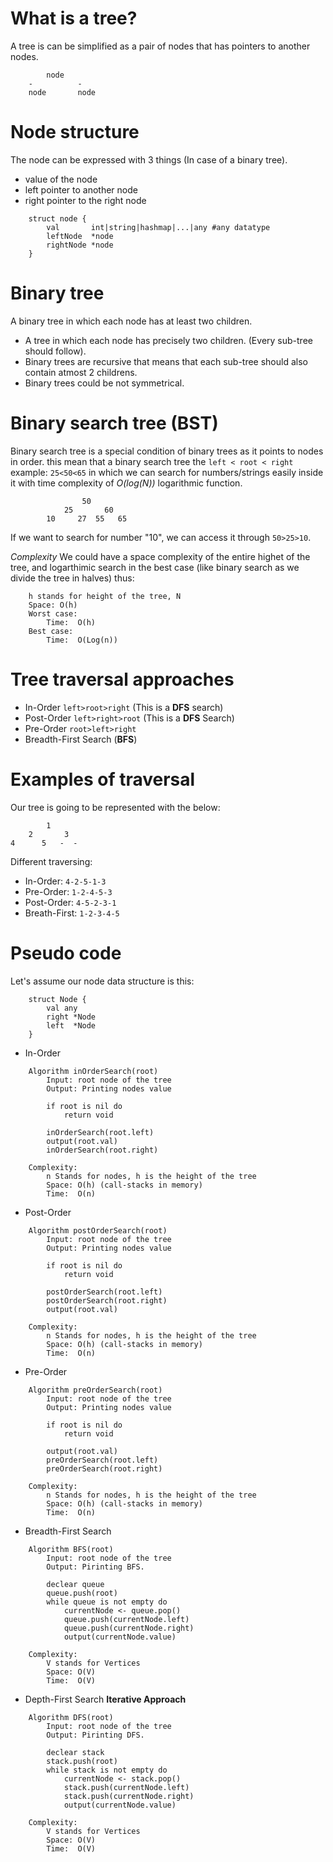 # What is a tree?

A tree is can be simplified as a pair of nodes that has pointers to another nodes.
```
        node
    -          -
    node       node

```

# Node structure
The node can be expressed with 3 things (In case of a binary tree). </br>
* value of the node
* left pointer to another node
* right pointer to the right node
```
    struct node {
        val       int|string|hashmap|...|any #any datatype
        leftNode  *node 
        rightNode *node
    }
```

# Binary tree
A binary tree in which each node has at least two children. <br/>
* A tree in which each node has precisely two children. (Every sub-tree should follow).
* Binary trees are recursive that means that each sub-tree should also contain atmost 2 childrens.
* Binary trees could be not symmetrical.

# Binary search tree (BST)
Binary search tree is a special condition of binary trees as it points to nodes in order. this mean that a binary search tree the `left < root < right` example: `25<50<65` in which we can search for numbers/strings easily inside it with time complexity of *O(log(N))* logarithmic function.
```
                50
            25       60
        10     27  55   65   
```

If we want to search for number "10", we can access it through `50>25>10`. <br/>

*Complexity*
We could have a space complexity of the entire highet of the tree, and logarthimic search in the best case (like binary search as we divide the tree in halves) thus: 
```
    h stands for height of the tree, N 
    Space: O(h) 
    Worst case:
        Time:  O(h)
    Best case:
        Time:  O(Log(n))
```

# Tree traversal approaches
* In-Order `left>root>right`   (This is a **DFS** search)
* Post-Order `left>right>root` (This is a **DFS** Search)
* Pre-Order `root>left>right`
* Breadth-First Search (**BFS**)

# Examples of traversal
Our tree is going to be represented with the below: <br/>
```
        1
    2       3
4      5   -  -    
```

Different traversing: <br/>
* In-Order: `4-2-5-1-3`
* Pre-Order: `1-2-4-5-3`
* Post-Order: `4-5-2-3-1`
* Breath-First: `1-2-3-4-5`

# Pseudo code

Let's assume our node data structure is this:
```
    struct Node {
        val any
        right *Node
        left  *Node
    }
```

* In-Order 
```
    Algorithm inOrderSearch(root)
        Input: root node of the tree
        Output: Printing nodes value

        if root is nil do
            return void
        
        inOrderSearch(root.left)
        output(root.val)
        inOrderSearch(root.right)
    
    Complexity:
        n Stands for nodes, h is the height of the tree
        Space: O(h) (call-stacks in memory)
        Time:  O(n)
```

* Post-Order 
```
    Algorithm postOrderSearch(root)
        Input: root node of the tree
        Output: Printing nodes value

        if root is nil do
            return void

        postOrderSearch(root.left)
        postOrderSearch(root.right)
        output(root.val)
    
    Complexity:
        n Stands for nodes, h is the height of the tree
        Space: O(h) (call-stacks in memory)
        Time:  O(n)
```

* Pre-Order 
```
    Algorithm preOrderSearch(root)
        Input: root node of the tree
        Output: Printing nodes value

        if root is nil do
            return void

        output(root.val)
        preOrderSearch(root.left)
        preOrderSearch(root.right)
    
    Complexity:
        n Stands for nodes, h is the height of the tree
        Space: O(h) (call-stacks in memory)
        Time:  O(n)
```

* Breadth-First Search

```
    Algorithm BFS(root)
        Input: root node of the tree
        Output: Pirinting BFS.

        declear queue
        queue.push(root)
        while queue is not empty do
            currentNode <- queue.pop()
            queue.push(currentNode.left)
            queue.push(currentNode.right)
            output(currentNode.value)
        
    Complexity:
        V stands for Vertices
        Space: O(V)
        Time:  O(V)
```

* Depth-First Search **Iterative Approach**
```
    Algorithm DFS(root)
        Input: root node of the tree
        Output: Pirinting DFS.
        
        declear stack
        stack.push(root)
        while stack is not empty do
            currentNode <- stack.pop()
            stack.push(currentNode.left)
            stack.push(currentNode.right)
            output(currentNode.value)
        
    Complexity:
        V stands for Vertices
        Space: O(V)
        Time:  O(V)
```